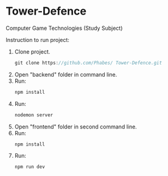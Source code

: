# Tower-Defence

Computer Game Technologies (Study Subject)

Instruction to run project:

1. Clone project.
   ```javascript
   git clone https://github.com/Phabes/ Tower-Defence.git
   ```
1. Open "backend" folder in command line.
1. Run:
   ```javascript
   npm install
   ```
1. Run:
   ```javascript
   nodemon server
   ```
1. Open "frontend" folder in second command line.
1. Run:
   ```javascript
   npm install
   ```
1. Run:
   ```javascript
   npm run dev
   ```

